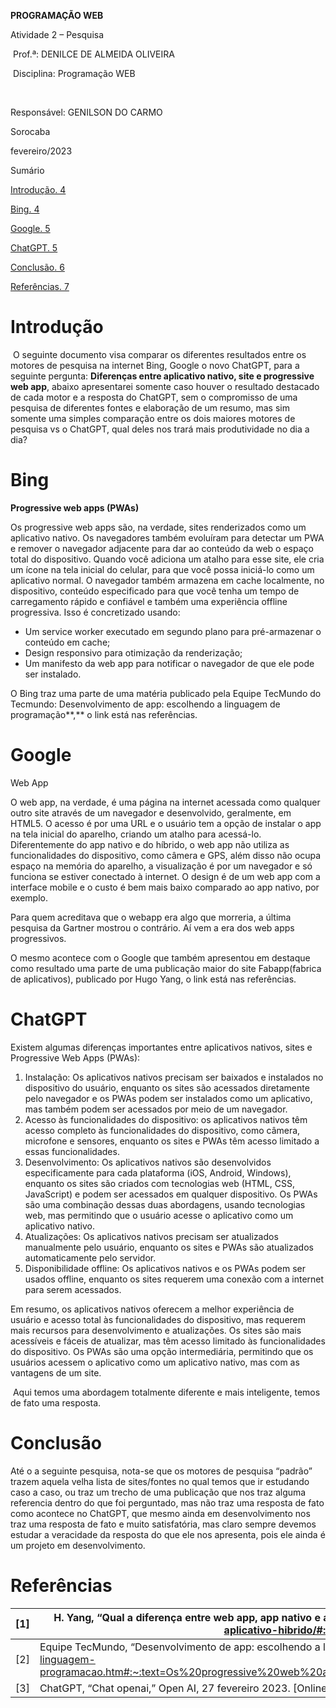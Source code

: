 

 

 

 

**PROGRAMAÇÃO WEB**

 

Atividade 2 – Pesquisa

 

 

 

​                                 Prof.ª: DENILCE DE ALMEIDA OLIVEIRA

​                                 Disciplina: Programação WEB

 

   

​                                    

 

 

 

 

 

 

 

Responsável: GENILSON DO CARMO

 

 

 

 

 

Sorocaba

fevereiro/2023

Sumário

[Introdução. 4](#_Toc128411101)

[Bing. 4](#_Toc128411102)

[Google. 5](#_Toc128411103)

[ChatGPT. 5](#_Toc128411104)

[Conclusão. 6](#_Toc128411105)

[Referências. 7](#_Toc128411106)

 

 



 

# Introdução

 

​      O seguinte documento visa comparar os diferentes resultados entre os motores de pesquisa na internet Bing, Google o novo ChatGPT, para a seguinte pergunta: **Diferenças entre aplicativo nativo, site e progressive web app**, abaixo apresentarei somente caso houver o resultado destacado de cada motor e a resposta do ChatGPT, sem o compromisso de uma pesquisa de diferentes fontes e elaboração de um resumo, mas sim somente uma simples comparação entre os dois maiores motores de pesquisa vs o ChatGPT, qual deles nos trará mais produtividade no dia a dia?

# Bing

 

**Progressive web apps (PWAs)**

Os progressive web apps são, na verdade, sites renderizados como um aplicativo nativo. Os navegadores também evoluíram para detectar um PWA e remover o navegador adjacente para dar ao conteúdo da web o espaço total do dispositivo. Quando você adiciona um atalho para esse site, ele cria um ícone na tela inicial do celular, para que você possa iniciá-lo como um aplicativo normal. O navegador também armazena em cache localmente, no dispositivo, conteúdo especificado para que você tenha um tempo de carregamento rápido e confiável e também uma experiência offline progressiva. Isso é concretizado usando:

- Um service     worker executado em segundo plano para pré-armazenar o conteúdo em     cache;
- Design     responsivo para otimização da renderização;
- Um     manifesto da web app para notificar o navegador de que ele pode ser     instalado.

O Bing traz uma parte de uma matéria publicado pela Equipe TecMundo do Tecmundo: Desenvolvimento de app: escolhendo a linguagem de programação**,** o link está nas referências.



 

# Google

 

Web App

O web app, na verdade, é uma página na internet acessada como qualquer outro site através de um navegador e desenvolvido, geralmente, em HTML5. O acesso é por uma URL e o usuário tem a opção de instalar o app na tela inicial do aparelho, criando um atalho para acessá-lo. Diferentemente do app nativo e do híbrido, o web app não utiliza as funcionalidades do dispositivo, como câmera e GPS, além disso não ocupa espaço na memória do aparelho, a visualização é por um navegador e só funciona se estiver conectado à internet. O design é de um web app com a interface mobile e o custo é bem mais baixo comparado ao app nativo, por exemplo.

Para quem acreditava que o webapp era algo que morreria, a última pesquisa da Gartner mostrou o contrário. Aí vem a era dos web apps progressivos.

 

O mesmo acontece com o Google que também apresentou em destaque como resultado uma parte de uma publicação maior do site Fabapp(fabrica de aplicativos), publicado por Hugo Yang, o link está nas referências.

 

# ChatGPT

 

Existem algumas diferenças importantes entre aplicativos nativos, sites e Progressive Web Apps (PWAs):

1. Instalação:     Os aplicativos nativos precisam ser baixados e instalados no dispositivo     do usuário, enquanto os sites são acessados diretamente pelo navegador e     os PWAs podem ser instalados como um aplicativo, mas também podem ser     acessados por meio de um navegador.
2. Acesso     às funcionalidades do dispositivo: os aplicativos nativos têm acesso     completo às funcionalidades do dispositivo, como câmera, microfone e     sensores, enquanto os sites e PWAs têm acesso limitado a essas     funcionalidades.
3. Desenvolvimento:     Os aplicativos nativos são desenvolvidos especificamente para cada     plataforma (iOS, Android, Windows), enquanto os sites são criados com     tecnologias web (HTML, CSS, JavaScript) e podem ser acessados em qualquer     dispositivo. Os PWAs são uma combinação dessas duas abordagens, usando     tecnologias web, mas permitindo que o usuário acesse o aplicativo como um     aplicativo nativo.
4. Atualizações:     Os aplicativos nativos precisam ser atualizados manualmente pelo usuário,     enquanto os sites e PWAs são atualizados automaticamente pelo servidor.
5. Disponibilidade     offline: Os aplicativos nativos e os PWAs podem ser usados offline,     enquanto os sites requerem uma conexão com a internet para serem     acessados.

Em resumo, os aplicativos nativos oferecem a melhor experiência de usuário e acesso total às funcionalidades do dispositivo, mas requerem mais recursos para desenvolvimento e atualizações. Os sites são mais acessíveis e fáceis de atualizar, mas têm acesso limitado às funcionalidades do dispositivo. Os PWAs são uma opção intermediária, permitindo que os usuários acessem o aplicativo como um aplicativo nativo, mas com as vantagens de um site.

 

​      Aqui temos uma abordagem totalmente diferente e mais inteligente, temos de fato uma resposta.

# Conclusão

 

Até o a seguinte pesquisa, nota-se que os motores de pesquisa “padrão” trazem aquela velha lista de sites/fontes no qual temos que ir estudando caso a caso, ou traz um trecho de uma publicação que nos traz alguma referencia dentro do que foi perguntado, mas não traz uma resposta de fato como acontece no ChatGPT, que mesmo ainda em desenvolvimento nos traz uma resposta de fato e muito satisfatória, mas claro sempre devemos estudar a veracidade da resposta do que ele nos apresenta, pois ele ainda é um projeto em desenvolvimento.

 

# Referências



| [1]  | H. Yang, “Qual a    diferença entre web app, app nativo e app híbrido?,” 25 janeiro 2017. [Online].    Available: https://blog.fabricadeaplicativos.com.br/fabapp/qual-diferenca-entre-web-app-app-nativo-e-aplicativo-hibrido/#:~:text=Diferentemente%20do%20app%20nativo%20e,se%20estiver%20conectado%20%C3%A0%20internet.. |
| ---- | ------------------------------------------------------------ |
| [2]  | Equipe TecMundo,    “Desenvolvimento de app: escolhendo a linguagem de programação,” 01 outubro    2020. [Online]. Available:    https://www.tecmundo.com.br/software/204629-desenvolvimento-app-escolhendo-linguagem-programacao.htm#:~:text=Os%20progressive%20web%20apps%20s%C3%A3o%2C%20na%20verdade%2C%20sites,conte%C3%BAdo%20da%20web%20o%20espa%C3%A7o%20total%20do%20dispositivo.. |
| [3]  | ChatGPT, “Chat openai,” Open AI, 27 fevereiro 2023.    [Online]. Available: https://chat.openai.com/chat. [Acesso em 27 fevereiro 2023]. |

 

 